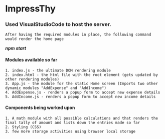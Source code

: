 # ImpressThy
### Used VisualStudioCode to host the server.
	After having the required modules in place, the following command would render the home page
***npm start***
#### Modules available so far
	1. index.js - the ultimate DOM rendering module	
	2. index.html - the html file with the root element (gets updated by other rendering modules)
	3. App.js - the module for the static Home screen (Imports two other dynamic modules "AddExpense" and "AddIncome")
	4. AddExpense.js - renders a popup form to accept new expense details
	5. AddIncome.js - renders a popup form to accept new income details
	
#### Components being worked upon
	1. A math module with all possible calculations and that renders the final tally of amount and lists down the entries made so far
	2. Styling (CSS)
	3. few more storage activities using browser local storage
